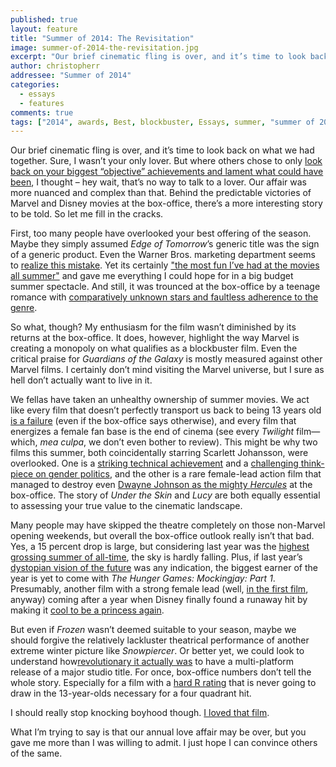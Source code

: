 ```yaml
---
published: true
layout: feature
title: "Summer of 2014: The Revisitation"
image: summer-of-2014-the-revisitation.jpg
excerpt: "Our brief cinematic fling is over, and it’s time to look back on what we had together. Sure, I wasn’t your only lover."
author: christopherr
addressee: "Summer of 2014"
categories:
  - essays
  - features
comments: true
tags: ["2014", awards, Best, blockbuster, Essays, summer, "summer of 2014"]
---
```


Our brief cinematic fling is over, and it’s time to look back on what we had together. Sure, I wasn’t your only lover. But where others chose to only [look back on your biggest “objective” achievements and lament what could have been](http://www.dearcastandcrew.com/letters/2014/8/21/summer-of-2014.html), I thought – hey wait, that’s no way to talk to a lover. Our affair was more nuanced and complex than that. Behind the predictable victories of Marvel and Disney movies at the box-office, there’s a more interesting story to be told. So let me fill in the cracks. 

First, too many people have overlooked your best offering of the season. Maybe they simply assumed _Edge of Tomorrow_’s generic title was the sign of a generic product. Even the Warner Bros. marketing department seems to [realize this mistake](http://thedissolve.com/news/2991-wait-edge-of-tomorrow-has-become-live-die-repeat-a/). Yet its certainly ["the most fun I’ve had at the movies all summer"](http://www.dearcastandcrew.com/letters/2014/6/6/edge-of-tomorrow.html) and gave me everything I could hope for in a big budget summer spectacle. And still, it was trounced at the box-office by a teenage romance with [comparatively unknown stars and faultless adherence to the genre](http://www.dearcastandcrew.com/letters/2014/6/23/the-fault-in-our-stars.html). 

So what, though? My enthusiasm for the film wasn’t diminished by its returns at the box-office.  It does, however, highlight the way Marvel is creating a monopoly on what qualifies as a blockbuster film. Even the critical praise for _Guardians of the Galaxy_ is mostly measured against other Marvel films. I certainly don’t mind visiting the Marvel universe, but I sure as hell don’t actually want to live in it. 

We fellas have taken an unhealthy ownership of summer movies. We act like every film that doesn’t perfectly transport us back to being 13 years old [is a failure](http://www.dearcastandcrew.com/letters/2014/4/30/the-amazing-spider-man-2.html) (even if the box-office says otherwise), and every film that energizes a female fan base is the end of cinema (see every _Twilight_ film—which, _mea culpa_, we don’t even bother to review). This might be why two films this summer, both coincidentally starring Scarlett Johansson, were overlooked. One is a [striking technical achievement](http://www.dearcastandcrew.com/letters/2014/6/11/under-the-skin.html) and a [challenging think-piece on gender politics](http://www.dearcastandcrew.com/letters/2014/7/31/he-saidshe-said-dissecting-the-gender-politics-of-under-the.html), and the other is a rare female-lead action film that managed to destroy even [Dwayne Johnson as the mighty _Hercules_](mailto:http://www.dearcastandcrew.com/letters/2014/8/13/hercules.html) at the box-office. The story of _Under the Skin_ and _Lucy_ are both equally essential to assessing your true value to the cinematic landscape. 

Many people may have skipped the theatre completely on those non-Marvel opening weekends, but overall the box-office outlook really isn’t that bad. Yes, a 15 percent drop is large, but considering last year was the [highest grossing summer of all-time](http://www.boxofficemojo.com/seasonal/), the sky is hardly falling. Plus, if last year’s [dystopian vision of the future](http://www.dearcastandcrew.com/letters/2013/11/21/catching-fire.html) was any indication, the biggest earner of the year is yet to come with _The Hunger Games:_ _Mockingjay:_ _Part 1_. Presumably, another film with a strong female lead (well, [in the first film](http://www.dearcastandcrew.com/letters/2012/3/24/the-hunger-games.html), anyway) coming after a year when Disney finally found a runaway hit by making it [cool to be a princess again](http://www.dearcastandcrew.com/letters/2013/11/28/frozen.html). 

But even if _Frozen_ wasn’t deemed suitable to your season, maybe we should forgive the relatively lackluster theatrical performance of another extreme winter picture like _Snowpiercer_. Or better yet, we could look to understand how[revolutionary it actually was](http://blogs.indiewire.com/thompsononhollywood/exclusive-harvey-weinstein-explains-how-snowpiercer-became-a-gamechanger-we-crunch-theater-vs-vod-numbers-20140721) to have a multi-platform release of a major studio title. For once, box-office numbers don’t tell the whole story. Especially for a film with a [hard R rating](http://www.dearcastandcrew.com/letters/2014/7/3/snowpiercer.html) that is never going to draw in the 13-year-olds necessary for a four quadrant hit. 

I should really stop knocking boyhood though. [I loved that film](http://www.dearcastandcrew.com/letters/2014/8/5/boyhood.html). 

What I’m trying to say is that our annual love affair may be over, but you gave me more than I was willing to admit. I just hope I can convince others of the same.